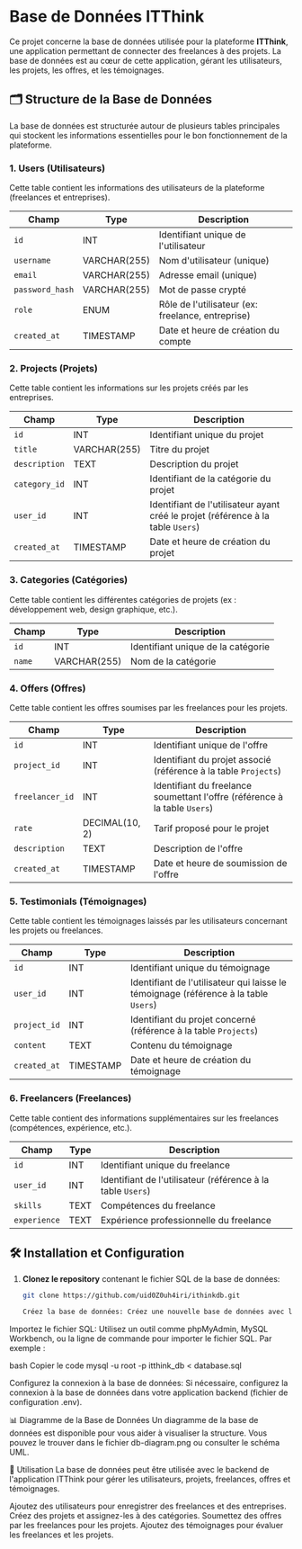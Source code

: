 # Base de Données ITThink

Ce projet concerne la base de données utilisée pour la plateforme **ITThink**, une application permettant de connecter des freelances à des projets. La base de données est au cœur de cette application, gérant les utilisateurs, les projets, les offres, et les témoignages.

## 🗂️ Structure de la Base de Données

La base de données est structurée autour de plusieurs tables principales qui stockent les informations essentielles pour le bon fonctionnement de la plateforme.

### 1. **Users (Utilisateurs)**
Cette table contient les informations des utilisateurs de la plateforme (freelances et entreprises).

| **Champ**        | **Type**     | **Description**                            |
|------------------|--------------|--------------------------------------------|
| `id`             | INT          | Identifiant unique de l'utilisateur        |
| `username`       | VARCHAR(255) | Nom d'utilisateur (unique)                |
| `email`          | VARCHAR(255) | Adresse email (unique)                    |
| `password_hash`  | VARCHAR(255) | Mot de passe crypté                        |
| `role`           | ENUM         | Rôle de l'utilisateur (ex: freelance, entreprise) |
| `created_at`     | TIMESTAMP    | Date et heure de création du compte        |

### 2. **Projects (Projets)**
Cette table contient les informations sur les projets créés par les entreprises.

| **Champ**        | **Type**     | **Description**                            |
|------------------|--------------|--------------------------------------------|
| `id`             | INT          | Identifiant unique du projet               |
| `title`          | VARCHAR(255) | Titre du projet                           |
| `description`    | TEXT         | Description du projet                     |
| `category_id`    | INT          | Identifiant de la catégorie du projet      |
| `user_id`        | INT          | Identifiant de l'utilisateur ayant créé le projet (référence à la table `Users`) |
| `created_at`     | TIMESTAMP    | Date et heure de création du projet        |

### 3. **Categories (Catégories)**
Cette table contient les différentes catégories de projets (ex : développement web, design graphique, etc.).

| **Champ**        | **Type**     | **Description**                            |
|------------------|--------------|--------------------------------------------|
| `id`             | INT          | Identifiant unique de la catégorie         |
| `name`           | VARCHAR(255) | Nom de la catégorie                        |

### 4. **Offers (Offres)**
Cette table contient les offres soumises par les freelances pour les projets.

| **Champ**        | **Type**     | **Description**                            |
|------------------|--------------|--------------------------------------------|
| `id`             | INT          | Identifiant unique de l'offre              |
| `project_id`     | INT          | Identifiant du projet associé (référence à la table `Projects`) |
| `freelancer_id`  | INT          | Identifiant du freelance soumettant l'offre (référence à la table `Users`) |
| `rate`           | DECIMAL(10, 2)| Tarif proposé pour le projet               |
| `description`    | TEXT         | Description de l'offre                     |
| `created_at`     | TIMESTAMP    | Date et heure de soumission de l'offre     |

### 5. **Testimonials (Témoignages)**
Cette table contient les témoignages laissés par les utilisateurs concernant les projets ou freelances.

| **Champ**        | **Type**     | **Description**                            |
|------------------|--------------|--------------------------------------------|
| `id`             | INT          | Identifiant unique du témoignage           |
| `user_id`        | INT          | Identifiant de l'utilisateur qui laisse le témoignage (référence à la table `Users`) |
| `project_id`     | INT          | Identifiant du projet concerné (référence à la table `Projects`) |
| `content`        | TEXT         | Contenu du témoignage                      |
| `created_at`     | TIMESTAMP    | Date et heure de création du témoignage    |

### 6. **Freelancers (Freelances)**
Cette table contient des informations supplémentaires sur les freelances (compétences, expérience, etc.).

| **Champ**        | **Type**     | **Description**                            |
|------------------|--------------|--------------------------------------------|
| `id`             | INT          | Identifiant unique du freelance            |
| `user_id`        | INT          | Identifiant de l'utilisateur (référence à la table `Users`) |
| `skills`         | TEXT         | Compétences du freelance                   |
| `experience`     | TEXT         | Expérience professionnelle du freelance    |

## 🛠️ Installation et Configuration

1. **Clonez le repository** contenant le fichier SQL de la base de données:
   ```bash
   git clone https://github.com/uid0Z0uh4iri/ithinkdb.git

   Créez la base de données: Créez une nouvelle base de données avec le nom que vous souhaitez (ex. itthink_db).

Importez le fichier SQL: Utilisez un outil comme phpMyAdmin, MySQL Workbench, ou la ligne de commande pour importer le fichier SQL. Par exemple :

bash
Copier le code
mysql -u root -p itthink_db < database.sql



Configurez la connexion à la base de données: Si nécessaire, configurez la connexion à la base de données dans votre application backend (fichier de configuration .env).

📊 Diagramme de la Base de Données
Un diagramme de la base de données est disponible pour vous aider à visualiser la structure. Vous pouvez le trouver dans le fichier db-diagram.png ou consulter le schéma UML.

🚀 Utilisation
La base de données peut être utilisée avec le backend de l'application ITThink pour gérer les utilisateurs, projets, freelances, offres et témoignages.

Ajoutez des utilisateurs pour enregistrer des freelances et des entreprises.
Créez des projets et assignez-les à des catégories.
Soumettez des offres par les freelances pour les projets.
Ajoutez des témoignages pour évaluer les freelances et les projets.
